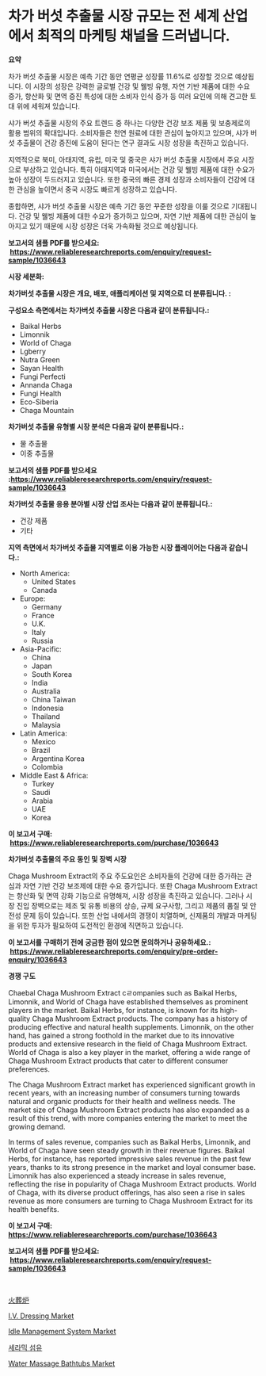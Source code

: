 <p><h1>차가 버섯 추출물 시장 규모는 전 세계 산업에서 최적의 마케팅 채널을 드러냅니다.</h1></p><p><strong>요약</strong></p>
<p><p>차가 버섯 추출물 시장은 예측 기간 동안 연평균 성장률 11.6%로 성장할 것으로 예상됩니다. 이 시장의 성장은 강력한 글로벌 건강 및 웰빙 유행, 자연 기반 제품에 대한 수요 증가, 항산화 및 면역 증진 특성에 대한 소비자 인식 증가 등 여러 요인에 의해 견고한 토대 위에 세워져 있습니다.</p><p>샤가 버섯 추출물 시장의 주요 트렌드 중 하나는 다양한 건강 보조 제품 및 보충제로의 활용 범위의 확대입니다. 소비자들은 천연 원료에 대한 관심이 높아지고 있으며, 샤가 버섯 추출물이 건강 증진에 도움이 된다는 연구 결과도 시장 성장을 촉진하고 있습니다.</p><p>지역적으로 북미, 아태지역, 유럽, 미국 및 중국은 샤가 버섯 추출물 시장에서 주요 시장으로 부상하고 있습니다. 특히 아태지역과 미국에서는 건강 및 웰빙 제품에 대한 수요가 높아 성장이 두드러지고 있습니다. 또한 중국의 빠른 경제 성장과 소비자들이 건강에 대한 관심을 높이면서 중국 시장도 빠르게 성장하고 있습니다.</p><p>종합하면, 샤가 버섯 추출물 시장은 예측 기간 동안 꾸준한 성장을 이룰 것으로 기대됩니다. 건강 및 웰빙 제품에 대한 수요가 증가하고 있으며, 자연 기반 제품에 대한 관심이 높아지고 있기 때문에 시장 성장은 더욱 가속화될 것으로 예상됩니다.</p></p>
<p><strong>보고서의 샘플 PDF를 받으세요: &nbsp;<a href="https://www.reliableresearchreports.com/enquiry/request-sample/1036643">https://www.reliableresearchreports.com/enquiry/request-sample/1036643</a></strong></p>
<p><strong>시장 세분화:</strong></p>
<p><strong> 차가버섯 추출물 시장은 개요, 배포, 애플리케이션 및 지역으로 더 분류됩니다. :</strong></p>
<p><strong>구성요소 측면에서는 차가버섯 추출물 시장은 다음과 같이 분류됩니다.:</strong></p>
<p><ul><li>Baikal Herbs</li><li>Limonnik</li><li>World of Chaga</li><li>Lgberry</li><li>Nutra Green</li><li>Sayan Health</li><li>Fungi Perfecti</li><li>Annanda Chaga</li><li>Fungi Health</li><li>Eco-Siberia</li><li>Chaga Mountain</li></ul></p>
<p><strong> 차가버섯 추출물 유형별 시장 분석은 다음과 같이 분류됩니다.:</strong></p>
<p><ul><li>물 추출물</li><li>이중 추출물</li></ul></p>
<p><strong>보고서의 샘플 PDF를 받으세요 :<a href="https://www.reliableresearchreports.com/enquiry/request-sample/1036643">https://www.reliableresearchreports.com/enquiry/request-sample/1036643</a></strong></p>
<p><strong> 차가버섯 추출물 응용 분야별 시장 산업 조사는 다음과 같이 분류됩니다.:</strong></p>
<p><ul><li>건강 제품</li><li>기타</li></ul></p>
<p><strong>지역 측면에서 차가버섯 추출물 지역별로 이용 가능한 시장 플레이어는 다음과 같습니다.:</strong></p>
<p><ul>
    <li>
        North America:
        <ul>
            <li>United States</li>
            <li>Canada</li>
        </ul>
    </li>
    <li>
        Europe:
        <ul>
            <li>Germany</li>
            <li>France</li>
            <li>U.K.</li>
            <li>Italy</li>
            <li>Russia</li>
        </ul>
    </li>
    <li>
        Asia-Pacific:
        <ul>
            <li>China</li>
            <li>Japan</li>
            <li>South Korea</li>
            <li>India</li>
            <li>Australia</li>
            <li>China Taiwan</li>
            <li>Indonesia</li>
            <li>Thailand</li>
            <li>Malaysia</li>
        </ul>
    </li>
    <li>
        Latin America:
        <ul>
            <li>Mexico</li>
            <li>Brazil</li>
            <li>Argentina Korea</li>
            <li>Colombia</li>
        </ul>
    </li>
    <li>
        Middle East & Africa:
        <ul>
            <li>Turkey</li>
            <li>Saudi</li>
            <li>Arabia</li>
            <li>UAE</li>
            <li>Korea</li>
        </ul>
    </li>
    </ul></p>
<p><strong>이 보고서 구매: &nbsp;<a href="https://www.reliableresearchreports.com/purchase/1036643">https://www.reliableresearchreports.com/purchase/1036643</a></strong></p>
<p><strong>차가버섯 추출물의 주요 동인 및 장벽 시장</strong></p>
<p><p>Chaga Mushroom Extract의 주요 주도요인은 소비자들의 건강에 대한 증가하는 관심과 자연 기반 건강 보조제에 대한 수요 증가입니다. 또한 Chaga Mushroom Extract는 항산화 및 면역 강화 기능으로 유명해져, 시장 성장을 촉진하고 있습니다. 그러나 시장 진입 장벽으로는 제조 및 유통 비용의 상승, 규제 요구사항, 그리고 제품의 품질 및 안전성 문제 등이 있습니다. 또한 산업 내에서의 경쟁이 치열하며, 신제품의 개발과 마케팅을 위한 투자가 필요하여 도전적인 환경에 직면하고 있습니다.</p></p>
<p><strong>이 보고서를 구매하기 전에 궁금한 점이 있으면 문의하거나 공유하세요.: &nbsp;<a href="https://www.reliableresearchreports.com/enquiry/pre-order-enquiry/1036643">https://www.reliableresearchreports.com/enquiry/pre-order-enquiry/1036643</a></strong></p>
<p><strong>경쟁 구도</strong></p>
<p><p>Chaebal Chaga Mushroom Extract cㄹompanies such as Baikal Herbs, Limonnik, and World of Chaga have established themselves as prominent players in the market. Baikal Herbs, for instance, is known for its high-quality Chaga Mushroom Extract products. The company has a history of producing effective and natural health supplements. Limonnik, on the other hand, has gained a strong foothold in the market due to its innovative products and extensive research in the field of Chaga Mushroom Extract. World of Chaga is also a key player in the market, offering a wide range of Chaga Mushroom Extract products that cater to different consumer preferences.</p><p>The Chaga Mushroom Extract market has experienced significant growth in recent years, with an increasing number of consumers turning towards natural and organic products for their health and wellness needs. The market size of Chaga Mushroom Extract products has also expanded as a result of this trend, with more companies entering the market to meet the growing demand.</p><p>In terms of sales revenue, companies such as Baikal Herbs, Limonnik, and World of Chaga have seen steady growth in their revenue figures. Baikal Herbs, for instance, has reported impressive sales revenue in the past few years, thanks to its strong presence in the market and loyal consumer base. Limonnik has also experienced a steady increase in sales revenue, reflecting the rise in popularity of Chaga Mushroom Extract products. World of Chaga, with its diverse product offerings, has also seen a rise in sales revenue as more consumers are turning to Chaga Mushroom Extract for its health benefits.</p></p>
<p><strong>이 보고서 구매: &nbsp; <a href="https://www.reliableresearchreports.com/purchase/1036643">https://www.reliableresearchreports.com/purchase/1036643</a></strong></p>
<p><strong>보고서의 샘플 PDF를 받으세요: &nbsp;<a href="https://www.reliableresearchreports.com/enquiry/request-sample/1036643">https://www.reliableresearchreports.com/enquiry/request-sample/1036643</a></strong><strong></strong></p>
<p>&nbsp;</p>
<p><p><a href="https://github.com/vhemk0794148/Market-Research-Report-List-1/blob/main/1471063188520.md">火葬炉</a></p><p><a href="https://view.publitas.com/reportprime-1/iv-dressing-market-size-and-growth-market-segmentation-regional-and-country-breakdowns-and-market-trends-for-period-from-2023-2030/">I.V. Dressing Market</a></p><p><a href="https://github.com/sofayahoo2023/Market-Research-Report-List-3/blob/main/idle-management-system-market.md">Idle Management System Market</a></p><p><a href="https://github.com/vss5505pa7z1p/Market-Research-Report-List-1/blob/main/3357987188365.md">세라믹 섬유</a></p><p><a href="https://cat-emmental-94b.notion.site/Water-Massage-Bathtubs-Market-Provides-a-Comprehensive-Analysis-Including-a-Macro-Overview-of-the-Ma-ab63b286bd9f443194a48d83241bdfd0">Water Massage Bathtubs Market</a></p></p>